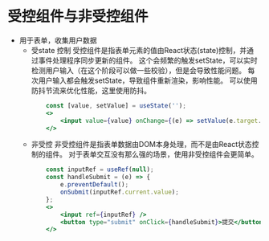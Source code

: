 # 受控组件与非受控组件
- 用于表单，收集用户数据
    - 受state 控制
        受控组件是指表单元素的值由React状态(state)控制，并通过事件处理程序同步更新的组件。
        这个会频繁的触发setState，可以实时检测用户输入（在这个阶段可以做一些校验），但是会导致性能问题。
        每次用户输入都会触发setState，导致组件重新渲染，影响性能。 可以使用防抖节流来优化性能，这里使用防抖。
        ```jsx
            const [value, setValue] = useState('');
            <>
                <input value={value} onChange={(e) => setValue(e.target.value)} />
            </>
        ```
    - 非受控
        非受控组件是指表单数据由DOM本身处理，而不是由React状态控制的组件。
        对于表单交互没有那么强的场景，使用非受控组件会更简单。
        ```jsx
            const inputRef = useRef(null);
            const handleSubmit = (e) => {
                e.preventDefault();
                onSubmit(inputRef.current.value);
            };
            <>
                <input ref={inputRef} />
                <button type="submit" onClick={handleSubmit}>提交</button>
            </>
        ```



